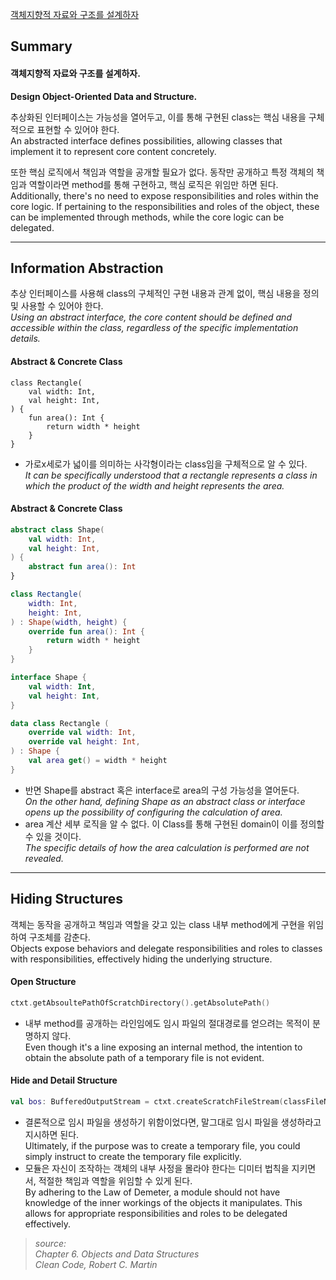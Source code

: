 [객체지향적 자료와 구조를 설계하자](https://zins.tistory.com/7)

## **Summary**

#### **객체지향적 자료와 구조를 설계하자.**
**Design Object-Oriented Data and Structure.**

추상화된 인터페이스는 가능성을 열어두고, 이를 통해 구현된 class는 핵심 내용을 구체적으로 표현할 수 있어야 한다.  
An abstracted interface defines possibilities, allowing classes that implement it to represent core content concretely.


또한 핵심 로직에서 책임과 역할을 공개할 필요가 없다. 동작만 공개하고 특정 객체의 책임과 역할이라면 method를 통해 구현하고, 핵심 로직은 위임만 하면 된다.  
Additionally, there's no need to expose responsibilities and roles within the core logic. If pertaining to the responsibilities and roles of the object, these can be implemented through methods, while the core logic can be delegated.

---

## **Information Abstraction**

추상 인터페이스를 사용해 class의 구체적인 구현 내용과 관계 없이, 핵심 내용을 정의 및 사용할 수 있어야 한다.  
_Using an abstract interface, the core content should be defined and accessible within the class, regardless of the specific implementation details._

#### **Abstract & Concrete Class**

```
class Rectangle(
    val width: Int, 
    val height: Int,
) {
	fun area(): Int {
    	return width * height
    }
}
```

-   가로x세로가 넓이를 의미하는 사각형이라는 class임을 구체적으로 알 수 있다.  
    _It can be specifically understood that a rectangle represents a class in which the product of the width and height represents the area._

#### **Abstract & Concrete Class**

```kotlin
abstract class Shape(
	val width: Int, 
    val height: Int,
) {
    abstract fun area(): Int
}

class Rectangle(
	width: Int, 
    height: Int,
) : Shape(width, height) {
    override fun area(): Int {
    	return width * height
    }
}
```

```kotlin
interface Shape {
    val width: Int,
    val height: Int,
}

data class Rectangle (
	override val width: Int,
    override val height: Int,
) : Shape {
	val area get() = width * height
}
```

-   반면 Shape를 abstract 혹은 interface로 area의 구성 가능성을 열어둔다.  
    _On the other hand, defining Shape as an abstract class or interface opens up the possibility of configuring the calculation of area._
-   area 계산 세부 로직을 알 수 없다. 이 Class를 통해 구현된 domain이 이를 정의할 수 있을 것이다.  
    _The specific details of how the area calculation is performed are not revealed._

---

## **Hiding Structures**

객체는 동작을 공개하고 책임과 역할을 갖고 있는 class 내부 method에게 구현을 위임하여 구조체를 감춘다.  
Objects expose behaviors and delegate responsibilities and roles to classes with responsibilities, effectively hiding the underlying structure.

#### **Open Structure**

```kotlin
ctxt.getAbsoultePathOfScratchDirectory().getAbsolutePath()
```

-   내부 method를 공개하는 라인임에도 임시 파일의 절대경로를 얻으려는 목적이 분명하지 않다.  
    Even though it's a line exposing an internal method, the intention to obtain the absolute path of a temporary file is not evident.

#### **Hide and Detail Structure**

```kotlin
val bos: BufferedOutputStream = ctxt.createScratchFileStream(classFileName)
```

-   결론적으로 임시 파일을 생성하기 위함이었다면, 말그대로 임시 파일을 생성하라고 지시하면 된다.  
    Ultimately, if the purpose was to create a temporary file, you could simply instruct to create the temporary file explicitly.
-   모듈은 자신이 조작하는 객체의 내부 사정을 몰라야 한다는 디미터 법칙을 지키면서, 적절한 책임과 역할을 위임할 수 있게 된다.  
    By adhering to the Law of Demeter, a module should not have knowledge of the inner workings of the objects it manipulates. This allows for appropriate responsibilities and roles to be delegated effectively.




> _source:_ <br>
> _Chapter 6. Objects and Data Structures_ <br>
> _Clean Code, Robert C. Martin_
